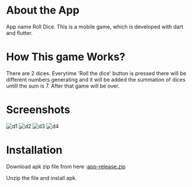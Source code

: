 # About the App
App name Roll Dice. 
This is a mobile game, which is developed with dart and flutter.
# How This game Works?
There are 2 dices. Everytime 'Roll the dice' button is pressed there will be different numbers generating and it will be added the summation of dices
 untill the sum is 7. After that game will be over.
 
 # Screenshots
 
 ![d1](https://user-images.githubusercontent.com/36920057/113582190-e1ccb380-9649-11eb-9c3c-b925592feb4e.png)
![d2](https://user-images.githubusercontent.com/36920057/113582198-e2fde080-9649-11eb-87d6-c6bdb63bd400.png)
![d3](https://user-images.githubusercontent.com/36920057/113582200-e3967700-9649-11eb-9634-fd2cdee04963.png)
![d4](https://user-images.githubusercontent.com/36920057/113582203-e3967700-9649-11eb-981d-ccbf459f98e6.png)

# Installation
Download apk zip file from here :[app-release.zip](https://github.com/mkjim456/dice_game_app/files/6258513/app-release.zip)

Unzip the file and install apk.
